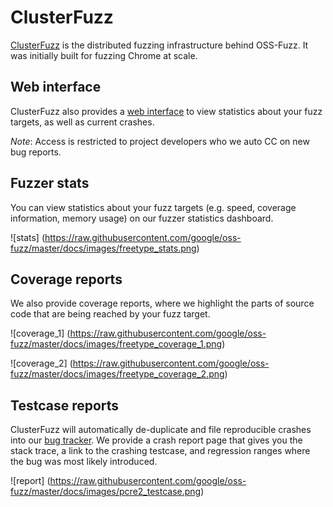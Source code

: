 # ClusterFuzz

[ClusterFuzz](https://blog.chromium.org/2012/04/fuzzing-for-security.html) is the distributed fuzzing infrastructure behind OSS-Fuzz. It was initially built
for fuzzing Chrome at scale.

## Web interface

ClusterFuzz also provides a [web interface](https://oss-fuzz.com)
to view statistics about your fuzz targets, as well as current crashes.

*Note*: Access is restricted to project developers who we auto CC on new bug reports.

## Fuzzer stats

You can view statistics about your fuzz targets (e.g. speed, coverage information,
memory usage) on our fuzzer statistics dashboard.

![stats]
(https://raw.githubusercontent.com/google/oss-fuzz/master/docs/images/freetype_stats.png)

## Coverage reports

We also provide coverage reports, where we highlight the parts of source code that are being
reached by your fuzz target.

![coverage_1]
(https://raw.githubusercontent.com/google/oss-fuzz/master/docs/images/freetype_coverage_1.png)

![coverage_2]
(https://raw.githubusercontent.com/google/oss-fuzz/master/docs/images/freetype_coverage_2.png)

## Testcase reports

ClusterFuzz will automatically de-duplicate and file reproducible crashes into
our [bug tracker](https://bugs.chromium.org/p/monorail). We provide a crash
report page that gives you the stack trace, a link to the crashing testcase, and
regression ranges where the bug was most likely introduced.

![report]
(https://raw.githubusercontent.com/google/oss-fuzz/master/docs/images/pcre2_testcase.png)

